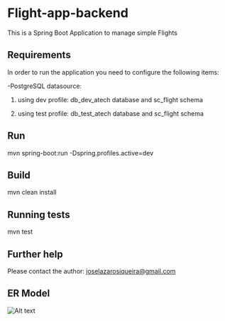 # Flight-app-backend

This is a Spring Boot Application to manage simple Flights

## Requirements
In order to run the application you need to configure the following items:

-PostgreSQL datasource:

1) using dev profile:
 db_dev_atech database and sc_flight schema

2) using test profile:
 db_test_atech database and sc_flight schema

## Run
mvn spring-boot:run -Dspring.profiles.active=dev

## Build

mvn clean install

## Running tests

mvn test

## Further help

Please contact the author: joselazarosiqueira@gmail.com

## ER Model
![Alt text](https://gitlab.com/joselazaro/flight-app-backend/blob/master/ER-model.png?raw=true)